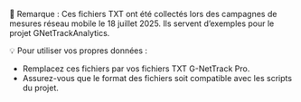 📌 Remarque : 
Ces fichiers TXT ont été collectés lors des campagnes de mesures réseau mobile le 18 juillet 2025. 
Ils servent d’exemples pour le projet GNetTrackAnalytics.

💡 Pour utiliser vos propres données :
- Remplacez ces fichiers par vos fichiers TXT G-NetTrack Pro.
- Assurez-vous que le format des fichiers soit compatible avec les scripts du projet.